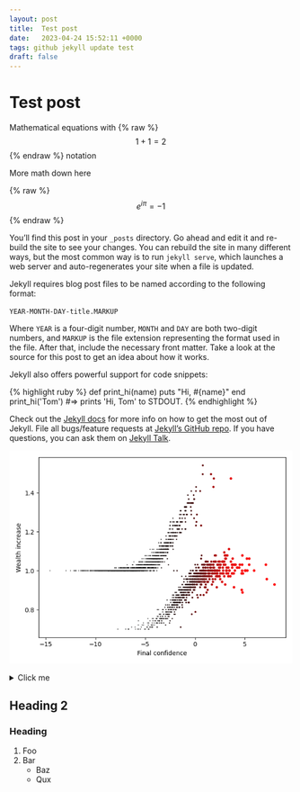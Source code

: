 ```yaml
---
layout: post
title:  Test post
date:   2023-04-24 15:52:11 +0000
tags: github jekyll update test
draft: false
---
```

# Test post

Mathematical equations with {% raw %}$$1+1=2$${% endraw %} notation

More math down here

{% raw %}$$e^{i \pi} = -1$${% endraw %}

You’ll find this post in your `_posts` directory. Go ahead and edit it and re-build the site to see your changes. You can rebuild the site in many different ways, but the most common way is to run `jekyll serve`, which launches a web server and auto-regenerates your site when a file is updated.

Jekyll requires blog post files to be named according to the following format:

`YEAR-MONTH-DAY-title.MARKUP`

Where `YEAR` is a four-digit number, `MONTH` and `DAY` are both two-digit numbers, and `MARKUP` is the file extension representing the format used in the file. After that, include the necessary front matter. Take a look at the source for this post to get an idea about how it works.

Jekyll also offers powerful support for code snippets:

{% highlight ruby %}
def print_hi(name)
  puts "Hi, #{name}"
end
print_hi('Tom')
#=> prints 'Hi, Tom' to STDOUT.
{% endhighlight %}

Check out the [Jekyll docs][jekyll-docs] for more info on how to get the most out of Jekyll. File all bugs/feature requests at [Jekyll’s GitHub repo][jekyll-gh]. If you have questions, you can ask them on [Jekyll Talk][jekyll-talk].

[jekyll-docs]: https://jekyllrb.com/docs/home
[jekyll-gh]:   https://github.com/jekyll/jekyll
[jekyll-talk]: https://talk.jekyllrb.com/


![img1](/assets/images/data.png)


<details>
  <summary>Click me</summary>
  
I can hide some things inside here.
</details>

## Heading 2

### Heading
1. Foo
2. Bar
   * Baz
   * Qux

